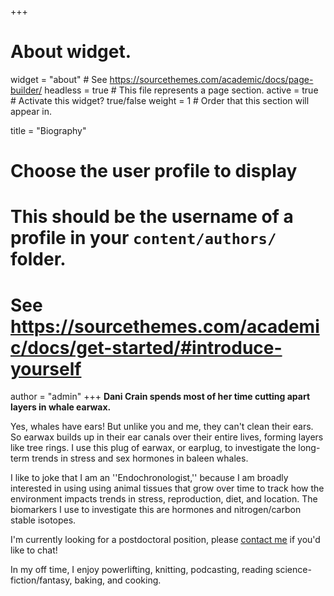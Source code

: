 +++
# About widget.
widget = "about"  # See https://sourcethemes.com/academic/docs/page-builder/
headless = true  # This file represents a page section.
active = true  # Activate this widget? true/false
weight = 1  # Order that this section will appear in.

title = "Biography"

# Choose the user profile to display
# This should be the username of a profile in your `content/authors/` folder.
# See https://sourcethemes.com/academic/docs/get-started/#introduce-yourself
author = "admin"
+++
**Dani Crain spends most of her time cutting apart layers in whale earwax.**

Yes, whales have ears! But unlike you and me, they can't clean their ears. So earwax builds up in their ear canals over their entire lives, forming layers like tree rings. I use this plug of earwax, or earplug, to investigate the long-term trends in stress and sex hormones in baleen whales. 

<!--Also, I aim to make STEM graduate school and careers more inclusive (see Other Projects).-->

I like to joke that I am an ''Endochronologist,'' because I am broadly interested in using using animal tissues that grow over time to track how the environment impacts trends in stress, reproduction, diet, and location. The biomarkers I use to investigate this are hormones and nitrogen/carbon stable isotopes.

I'm currently looking for a postdoctoral position, please <u>[contact me](/#contact)</u> if you'd like to chat!

In my off time, I enjoy powerlifting, knitting, podcasting, reading science-fiction/fantasy, baking, and cooking.
